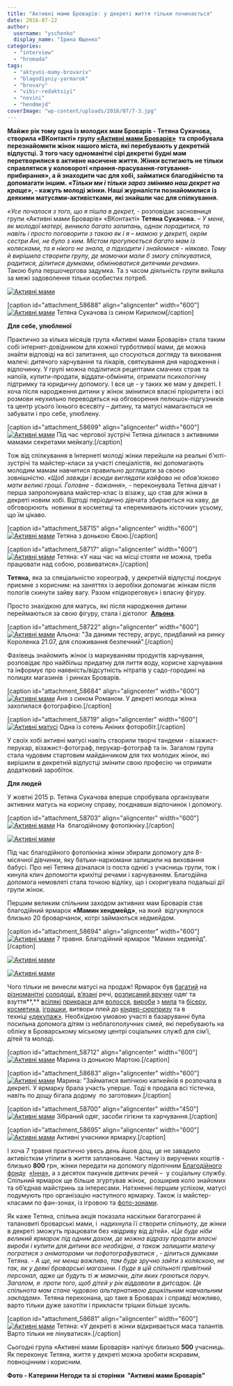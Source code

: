 ```yaml
---
title: "Активні мами Броварів: у декреті життя тільки починається"
date: 2016-07-22
author: 
  username: "yschenko"
  display_name: "Ірина Ющенко"
categories: 
  - "interview"
  - "hromada"
tags: 
  - "aktyvni-mamy-brovariv"
  - "blagodiyniy-yarmarok"
  - "brovary"
  - "vibir-redaktsiyi"
  - "novini"
  - "hendmejd"
coverImage: "wp-content/uploads/2016/07/7-3.jpg"
---
```


**Майже рік тому одна із молодих мам Броварів - Тетяна Сукачова, створила «ВКонтакті» групу [«Активні мами Броварів»](http://vk.com/activemammybrovary)  та спробувала перезнайомити жінок нашого міста, які перебувають у декретній відпустці. З того часу одноманітні сірі декретні будні мам перетворилися в активне насичене життя. Жінки встигають не тільки справлятися у коловороті «прання-прасування-готування-прибирання», а й знаходити час для хобі, займатися благодійністю та допомагати іншим. _«Тільки ми і тільки зараз змінимо наш декрет на краще»_, - кажуть молоді жінки. Наші журналісти познайомилися із деякими матусями-активістками, які знайшли час для спілкування.**

_«Усе почалося з того, що я пішла в декрет,_ - розповідає засновниця групи «Активні мами Броварів» «ВКонтакті» **Тетяна Сукачова.** – _У мене, як молодої матері, виникло багато запитань, однак порадитися, та навіть і просто поговорити з такою як і я – мамою у декреті, окрім сестри Ані, не було з ким. Містом прогулюється багато мам із колясками, та я нікого не знала, а підходити і знайомися - ніяково. Тому й вирішила створити групу, де мамочки мали б змогу спілкуватися, радитися, ділитися думками, обмінюватися дитячими речами»._ Такою була першочергова задумка. Та з часом діяльність групи вийшла за межі задоволення тільки особистих потреб.

[![Активні мами](https://mpz.brovary.org/wp-content/uploads/2016/07/8-2.jpg)](https://mpz.brovary.org/wp-content/uploads/2016/07/8-2.jpg)

\[caption id="attachment\_58688" align="aligncenter" width="600"\][![Активні мами](https://mpz.brovary.org/wp-content/uploads/2016/07/10-1.jpg)](https://mpz.brovary.org/wp-content/uploads/2016/07/10-1.jpg) Тетяна Сукачова із сином Кирилком\[/caption\]

**Для себе, улюбленої**

Практично за кілька місяців група «Активні мами Броварів» стала таким собі інтернет-довідником для кожної турботливої мами, де можна знайти відповіді на всі запитання, що стосуються догляду та виховання малечі: дитячого харчування та лікарів, святкування дня народження і відпочинку. У групі можна поділитися рецептами смачних страв та напоїв, купити-продати, віддати-обміняти, отримати психологічну підтримку та юридичну допомогу. І все це - у таких же мам у декреті. І хоча після народження дитини у жінок змінилися власні пріоритети і всі розмови неухильно переводяться на обговорення пелюшок-підгузників та центр усього їхнього всесвіту – дитину, та матусі намагаються не забувати і про себе, улюблену.

\[caption id="attachment\_58699" align="aligncenter" width="600"\][![Активні мами](https://mpz.brovary.org/wp-content/uploads/2016/07/113-Zustrilysya-pokavuvaly-provely-pryyemno-chas.-Tanya-dilylasya-sekretamy-mejkapu..jpg)](https://mpz.brovary.org/wp-content/uploads/2016/07/113-Zustrilysya-pokavuvaly-provely-pryyemno-chas.-Tanya-dilylasya-sekretamy-mejkapu..jpg) Під час чергової зустрічі Тетяна ділилася з активними мамами секретами мейкапу.\[/caption\]

Тож від спілкування в Інтернеті молоді жінки перейшли на реальні б'юті-зустрічі та майстер-класи за участі спеціалістів, які допомагають молодим мамам навчитися правильно доглядати за своєю зовнішністю. _«Щоб завжди і всюди виглядати кайфово не обов’язково мати великі гроші. Головне - бажання»,_ - переконувала Тетяна дівчат і перша запропонувала майстер-клас із візажу, що став для жінки в декреті новим хобі. Відтоді періодично дівчата збираються на каву, де обговорюють  новинки в косметиці та «перемивають кісточки» усьому, що їм цікаво.

\[caption id="attachment\_58715" align="aligncenter" width="600"\][![Активні мами](https://mpz.brovary.org/wp-content/uploads/2016/07/41.jpg)](https://mpz.brovary.org/wp-content/uploads/2016/07/41.jpg) Тетяна з донькою Євою.\[/caption\]

\[caption id="attachment\_58717" align="aligncenter" width="600"\][![Активні мами](https://mpz.brovary.org/wp-content/uploads/2016/07/42.jpg)](https://mpz.brovary.org/wp-content/uploads/2016/07/42.jpg) Тетяна: «У наш час на місці стояти не можна, треба працювати над собою, розвиватися».\[/caption\]

**Тетяна,** яка за спеціальністю хореограф, у декретній відпустці поєднує приємне з корисним: на заняттях із аеробіки допомагає жінкам після пологів скинути зайву вагу. Разом «підкореговує» і власну фігуру.

Просто знахідкою для матусь, які після народження дитини переймаються за свою фігуру, стала і дієтолог  [**Альона**](https://vk.com/brovarydiet).

\[caption id="attachment\_58722" align="aligncenter" width="600"\][![Активні мами](https://mpz.brovary.org/wp-content/uploads/2016/07/1c.jpg)](https://mpz.brovary.org/wp-content/uploads/2016/07/1c.jpg) Альона: "За даними тестеру, агрус, придбаний на ринку Короленка 21.07, для споживання безпечний".\[/caption\]

Фахівець знайомить жінок із маркуванням продуктів харчування, розповідає про найбільш придатну для пиття воду, корисне харчування та інформує про наявність/відсутність нітратів у садо-городині на полицях магазинів  і ринках Броварів.

\[caption id="attachment\_58684" align="aligncenter" width="600"\][![Активні мами](https://mpz.brovary.org/wp-content/uploads/2016/07/6-2.jpg)](https://mpz.brovary.org/wp-content/uploads/2016/07/6-2.jpg) Аня з сином Романом. У декреті молода жінка захопилася фотографією.\[/caption\]

\[caption id="attachment\_58719" align="aligncenter" width="600"\][![Активні матусі](https://mpz.brovary.org/wp-content/uploads/2016/07/1z.jpg)](https://mpz.brovary.org/wp-content/uploads/2016/07/1z.jpg) Одна із сотень Аніних фоторобіт.\[/caption\]

У своїх хобі активні матусі навіть створили творчі тандеми - візажист-перукар, візажист-фотограф, перукар-фотограф та ін. Загалом група стала чудовим стартовим майданчиком для тих молодих жінок, які вирішили в декретній відпустці змінити свою професію чи отримати додатковий заробіток.

**Для людей**

У жовтні 2015 р. Тетяна Сукачова вперше спробувала організувати активних матусь на корисну справу, поєднавши відпочинок і допомогу.

\[caption id="attachment\_58703" align="aligncenter" width="600"\][![Активні мами](https://mpz.brovary.org/wp-content/uploads/2016/07/fotopiknik2.jpg)](https://mpz.brovary.org/wp-content/uploads/2016/07/fotopiknik2.jpg) На  благодійному фотопікніку.\[/caption\]

[![Активні мами](https://mpz.brovary.org/wp-content/uploads/2016/07/fotopiknik1.jpg)](https://mpz.brovary.org/wp-content/uploads/2016/07/fotopiknik1.jpg)

Під час благодійного фотопікніка жінки збирали допомогу для 8-місячної дівчинки, яку батьки-наркомани залишили на виховання бабусі. Про неї Тетяна дізналася із поста однієї з учасниць групи, тож і кинула клич допомогти крихітці речами і харчуванням. Благодійна допомога немовляті стала точкою відліку, що і скоригувала подальші дії групи жінок.

Першим великим спільним заходом активних мам Броварів став благодійний ярмарок **«Мамин хендмейд»**, на який  відгукнулося близько 20 броварчанок, котрі займаються хедмейдом.

\[caption id="attachment\_58694" align="aligncenter" width="600"\][![Активні мами](https://mpz.brovary.org/wp-content/uploads/2016/07/18.jpg)](https://mpz.brovary.org/wp-content/uploads/2016/07/18.jpg) 7 травня. Благодійний ярмарок "Мамин хедмейд".\[/caption\]

[![Активні мами](https://mpz.brovary.org/wp-content/uploads/2016/07/13-1.jpg)](https://mpz.brovary.org/wp-content/uploads/2016/07/13-1.jpg)

[![Активні мами](https://mpz.brovary.org/wp-content/uploads/2016/07/12-3.jpg)](https://mpz.brovary.org/wp-content/uploads/2016/07/12-3.jpg)

Чого тільки не винесли матусі на продаж! Ярмарок був [багатий](http://vk.com/cupcakesmakolyk) на [різноманітні](http://vk.com/galitskiepranic) [солодощі](http://vk.com/id194492246)**,** [в’язані](http://vk.com/id111367815) речі, [розписаний вручну](http://vk.com/vini4s) одяг та взуття**,** [всілякі](http://vk.com/id14546562) [прикраси](http://vk.com/lenapomaz) для [волосся](http://vk.com/julia2501,), [вироби](http://vk.com/id47381681) з [мила](http://vk.com/id28936470) та [бісеру](http://vk.com/blakkialona), [косметика](http://vk.com/in_di_ga), [іграшки](http://vk.com/id6880608), витвори плей до [кіндер-сюрпризу](http://vk.com/id71322867) та в техніці [«декупаж»](http://vk.com/ovsnezhko). Необхідною умовою участі в базаруванні була посильна допомога дітям із неблагополучних сімей, які перебувають на обліку в Броварському міському центрі соціальних служб для сім’ї, дітей та молоді.

\[caption id="attachment\_58712" align="aligncenter" width="600"\][![Активні мами](https://mpz.brovary.org/wp-content/uploads/2016/07/21.jpg)](https://mpz.brovary.org/wp-content/uploads/2016/07/21.jpg) Марина із донькою Мартою.\[/caption\]

\[caption id="attachment\_58683" align="aligncenter" width="600"\][![Активні мами](https://mpz.brovary.org/wp-content/uploads/2016/07/5-4.jpg)](https://mpz.brovary.org/wp-content/uploads/2016/07/5-4.jpg) Марина: "Займатися випічкою капкейків я розпочала в декреті. У ярмарку брала участь уперше. Тоді я продала всі тістечка, навіть по дощу бігала додому  по заготовки».\[/caption\]

\[caption id="attachment\_58700" align="aligncenter" width="450"\][![Активні мами](https://mpz.brovary.org/wp-content/uploads/2016/07/114-Stilky-zibraly-dlya-dopomogy-dityam-z-neblagopoluchnyh-simej-Prynosyly-i-gosti-blagodijnayiyarmarky-i-uchasnytsi.jpg)](https://mpz.brovary.org/wp-content/uploads/2016/07/114-Stilky-zibraly-dlya-dopomogy-dityam-z-neblagopoluchnyh-simej-Prynosyly-i-gosti-blagodijnayiyarmarky-i-uchasnytsi.jpg) Зібраний одяг, засоби гігієни та харчування.\[/caption\]

\[caption id="attachment\_58695" align="aligncenter" width="600"\][![Активні мами](https://mpz.brovary.org/wp-content/uploads/2016/07/19.jpg)](https://mpz.brovary.org/wp-content/uploads/2016/07/19.jpg) Активні учасники ярмарку.\[/caption\]

І хоча 7 травня практично увесь день йшов дощ, це не завадило активісткам утілити в життя заплановане. Частину із виручених коштів -  близько **800** грн, жінки передати на допомогу підопічним [Благодійного фонду](https://mpz.brovary.org/blagodijnyj-fond-dopomogy-onkohvorym-inna-konsoliduye-brovarchan-u-borotbi-proty-raku-shho-utylizuye-suspilstvo/)  [«Інна»](https://mpz.brovary.org/brovarskyj-blagodijnyj-fond-inna-dopomagaye-onkohvorym-borotys-zi-smertelnoyu-nedugoyu/), а з десяток пакунків дитячих речей –  у соціальну службу. Спільний ярмарок ще більше згуртував жінок,  розширив коло знайомих та об’єднав майстринь за інтересами. Натхненні першим успіхом, матусі подумують про організацію наступного ярмарку. Також із майстер-класами по фан-зонах, із ігровою та [фото-зонами](https://vk.com/annarudenkophoto?_parent_post=-103519264_926).

Як каже Тетяна, спільна акція показала наскільки багатогранні й талановиті броварські мами, і  надихнула її створити спільноту, де жінки в декреті зможуть працювати без «відриву від дітей». «_Це буде ніби великий ярмарок під одним дахом, де можна відразу продати власні вироби і купити для дитини все необхідне, а також залишити малечу погратися з аніматорами чи пофотографуватися_ , - ділиться думками Тетяна. - _А ще, не менш важливо, там буде зручно зайти з коляскою, не так, як у деякі броварські магазини. І буде в цій спільноті привітний персонал, адже це будуть ті ж мамочки, діти яких граються поруч.  Загалом, я  проти того, щоб дітей у рік віддавали в дитсадок. Ця спільнота мам стане чудовою альтернативою дошкільним навчальним закладам»_. Тетяна переконана, що таке в Броварах і справді можливо, варто тільки дуже захотіти і прикласти трішки більше зусиль.

\[caption id="attachment\_58681" align="aligncenter" width="600"\][![Активні мами](https://mpz.brovary.org/wp-content/uploads/2016/07/3-5.jpg)](https://mpz.brovary.org/wp-content/uploads/2016/07/3-5.jpg) Тетяна: «У декреті в жінки відкривається маса талантів. Варто тільки не лінуватися».\[/caption\]

Сьогодні група «Активні мами Броварів» налічує близько **500** учасниць. Як переконує Тетяна, життя у декреті можна зробити яскравим, повноцінним і корисним.

**Фото - Катерини Негоди та зі сторінки  "Активні мами Броварів"**
